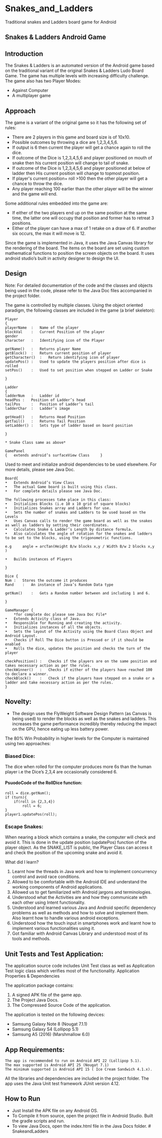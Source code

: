 # Snakes_and_Ladders
Traditional snakes and Ladders board game for Android

## Snakes & Ladders Android Game


## Introduction
The Snakes & Ladders is an automated version of the Android game based on the traditional variant of the original Snakes & Ladders Ludo Board Game. The game has multiple levels with increasing difficulty challenge. The game also has two Player Modes:

- Against Computer
- A multiplayer game

## Approach

The game is a variant of the original game so it has the following set of rules:
- There are 2 players in this game and board size is of 10x10.
- Possible outcomes by throwing a dice are 1,2,3,4,5,6.
- If output is 6 then current the player will get a chance again to roll the dice.
- If outcome of the Dice is 1,2,3,4,5,6 and player positioned on mouth of snake then his current position will change to tail of snake.
- If outcome of the Dice is 1,2,3,4,5,6 and player positioned at below of ladder then His current position will change to topmost position.
- If player's current position+ roll >100 then the other player will get a chance to throw the dice.
- Any player reaching 100 earlier than the other player will be the winner and the game will end.

Some additional rules embedded into the game are:
- If either of the two players end up on the same position at the same time, the latter one will occupy that position and former has to retreat 3 positions.
- Either of the player can have a max of 1 retake on a draw of 6. If another six occurs, the max it will move is 12.

Since the game is implemented in Java, it uses the Java Canvas library for the rendering of the board. The items on the board are set using custom mathematical functions to position the screen objects on the board. It uses android studio’s built in activity designer to design the UI.


## Design

Note: For detailed documentation of the code and the classes and objects being used in the code, please refer to the Java Doc files accompanied in the project folder.

The game is controlled by multiple classes. Using the object oriented paradigm, the following classes are included in the game (a brief skeleton):

	Player
	{
	playerName	:	Name of the player
	blockVal	:	Current Position of the player
	gender			
	character	:	Identifying icon of the Player

	getName()	:	Returns player Name
	getBlock()	:	Return current position of player
	getCharacter()	:	Return identifying icon of player
	updatePos()	:	Used to update the players position after dice is rolled
	setPos()	:	Used to set position when stepped on Ladder or Snake

	}

	Ladder
	{
	ladderNum	:	Ladder id
	headPos	:	Position of Ladder’s head
	tailPos		:	Position of Ladder’s tail
	ladderChar	:	Ladder’s image

	getHead()	: 	Returns Head Position
	getTail()	:	Returns Tail Position
	setLadder()	:	Sets type of ladder based on board position

	}

	* Snake Class same as above*

	GamePanel
	{	extends android’s surfaceView Class		}

Used to meet and initialize android dependencies to be used elsewhere. For more details, please see Java Doc.

	Board{
	•	Extends Android’s View Class
	•	The actual Game board is built using this class.
	•	For complete details please see Java Doc.

	The following processes take place in this class:
	•	Initializes Blocks (i.e 10 x 10 grid of square blocks)
	•	Initializes Snakes array and Ladders for use.
	•	Sets the number of snakes and Ladders to be used based on the Levels
	•	Uses Canvas calls to render the game board as well as the snakes as well as ladders by setting their coordinates.
	•	Calculates Snake & Ladder’s Length by distance formula.
	•	Also calculates the angle of rotation for the snakes and ladders to be set to the blocks, using the trigonometric functions.

	e.g 	angle = arcTan(Height B/w blocks x,y / Width B/w 2 blocks x,y )

	•	Builds instances of Players

	}

	Dice {
	Num	:	Stores the outcome it produces
	Rand	:	An instance of Java’s Random Data type

	getNum()	:	Gets a Random number between and including 1 and 6.

	}

	GameManager {
		*for complete doc please see Java Doc File*
	•	Extends Activity class of Java.
	•	Responsible for Running and creating the activity.
	•	Initializes instances of all the objects.
	•	Sets the layout of the Activity using the Board Class Object and Android Layout.
	•	Checks if Roll The Dice button is Pressed or if it should be enabled
	•	Rolls the dice, updates the position and checks the turn of the player

	checkPosition()	:	Checks if the players are on the same position and takes necessary action as per the rules.
	checkWinner()	:	Checks if either of the players have reached 100 to declare a winner.
	checkBlock()	:	Check if the players have stepped on a snake or a ladder and take necessary action as per the rules.
	}


## Novelty:
- The design uses the FlyWeight Software Design Pattern (as Canvas is being used) to render the blocks as well as the snakes and ladders. This increases the game performance incredibly thereby reducing the impact on the GPU, hence eating up less battery power.

The 80% Win Probability in higher levels for the Computer is maintained using two approaches:

### Biased Dice:
The dice when rolled for the computer produces more 6s than the human player i.e the Dice’s 2,3,4 are occasionally considered 6.

#### PsuodoCode of the RollDice function:

	roll = dice.getNum();
	if (turn){
		if(roll in {2,3,4})
			roll = 6;
	}
	player1.updatePos(roll);

### Escape Snakes:
When nearing a block which contains a snake, the computer will check and avoid it. This is done in the update position (updatePos) function of the player object. As the SNAKE_LIST is public, the Player Class can access it and check the position of the upcoming snake and avoid it.

What did I learn?
1. Learnt how the threads in Java work and how to implement concurrency control and avoid race conditions.
2. Allowed to be comfortable with the Android IDE and understand the working components of Android applications.
3. Allowed us to get familiarized with Android jargons and terminologies.
4. Understood what the Activities are and how they communicate with each other using Intent functionality. 
5. Understood and learned various Java and Android specific dependency problems as well as methods and how to solve and implement them. Also learnt how to handle various android exceptions.
6. Understood how the touch input in smartphones work and learnt how to implement various functionalities using it.
7. Got familiar with Android Canvas Library and understood most of its tools and methods.


## Unit Tests and Test Application:
The application source code includes Unit Test class as well as Application Test logic class which verifies most of the functionality.
Application Properties & Dependencies

The application package contains:
1. A signed APK file of the game app.
2. The Project Java Docs.
3. The Compressed Source Code of the application.

The application is tested on the following devices:
- Samsung Galaxy Note 8 (Nougat 7.1.1)
- Samsung Galaxy S4 (Lollipop 5.1)
- Samsung A5 (2016) (Marshmallow 6.0)


## App Requirements:

	The app is recommended to run on Android API 22 (Lollipop 5.1).
	The max supported is Android API 25 (Nougat 7.1)
	The minimum supported is Android API 15 ( Ice Cream Sandwich 4.1.x).

All the libraries and dependencies are included in the project folder. 
The app uses the Java Unit test framework JUnit version 4.12.

## How to Run

- Just Install the APK file on any Android OS.
- To Compile it from source, open the project file in Android Studio. Built the gradle scripts and run.
- To view Java Docs, open the index.html file in the Java Docs folder.
#   S n a k e a n d L a d d e r s  
 